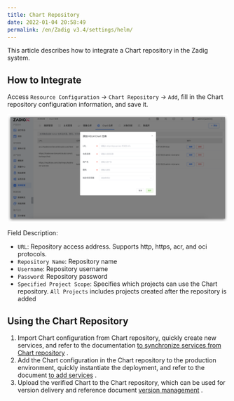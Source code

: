 ```yaml
---
title: Chart Repository
date: 2022-01-04 20:58:49
permalink: /en/Zadig v3.4/settings/helm/
---
```


This article describes how to integrate a Chart repository in the Zadig system.

## How to Integrate

Access `Resource Configuration` -> `Chart Repository` -> `Add`, fill in the Chart repository configuration information, and save it.

![add_helm_repository](../../../../_images/add_helm_repository_v210.png)

Field Description:

- `URL`: Repository access address. Supports http, https, acr, and oci protocols.
- `Repository Name`: Repository name
- `Username`: Repository username
- `Password`: Repository password
- `Specified Project Scope`: Specifies which projects can use the Chart repository. `All Projects` includes projects created after the repository is added

## Using the Chart Repository

1. Import Chart configuration from Chart repository, quickly create new services, and refer to the documentation [to synchronize services from Chart repository](/en/Zadig%20v3.4/project/service/helm/chart/#synchronize-services-from-chart-repository) .
2. Add the Chart configuration in the Chart repository to the production environment, quickly instantiate the deployment, and refer to the document [to add services](/en/Zadig%20v3.4/project/env/helm/chart/#add-a-service) .
3. Upload the verified Chart to the Chart repository, which can be used for version delivery and reference document [version management](/en/Zadig%20v3.4/project/version/#create-a-version) .
